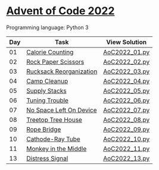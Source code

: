 # [Advent of Code 2022](https://adventofcode.com/2022/about)

Programming language: Python 3

| Day | Task                                                                | View Solution                   |
| --- | ------------------------------------------------------------------- | ------------------------------- |
| 01  | [Calorie Counting](https://adventofcode.com/2022/day/1)             | [AoC2022_01.py](/AoC2022_01.py) |
| 02  | [Rock Paper Scissors ](https://adventofcode.com/2022/day/2)         | [AoC2022_02.py](/AoC2022_02.py) |
| 03  | [Rucksack Reorganization](https://adventofcode.com/2022/day/3)      | [AoC2022_03.py](/AoC2022_03.py) |
| 04  | [Camp Cleanup](https://adventofcode.com/2022/day/4)                 | [AoC2022_04.py](/AoC2022_04.py) |
| 05  | [Supply Stacks](https://adventofcode.com/2022/day/5)                | [AoC2022_05.py](/AoC2022_05.py) |
| 06  | [Tuning Trouble](https://adventofcode.com/2022/day/6)               | [AoC2022_06.py](/AoC2022_06.py) |
| 07  | [No Space Left On Device](https://adventofcode.com/2022/day/7)      | [AoC2022_07.py](/AoC2022_07.py) |
| 08  | [Treetop Tree House](https://adventofcode.com/2022/day/8)           | [AoC2022_08.py](/AoC2022_08.py) |
| 09  | [Rope Bridge](https://adventofcode.com/2022/day/9)                  | [AoC2022_09.py](/AoC2022_09.py) |
| 10  | [Cathode-Ray Tube](https://adventofcode.com/2022/day/10)            | [AoC2022_10.py](/AoC2022_10.py) |
| 11  | [Monkey in the Middle](https://adventofcode.com/2022/day/11)        | [AoC2022_11.py](/AoC2022_11.py) |
| 13  | [Distress Signal](https://adventofcode.com/2022/day/13)             | [AoC2022_13.py](/AoC2022_13.py) |
<!---
| 12  | [?](https://adventofcode.com/2022/day/12)                                 | [AoC2022_12.py](/AoC2022_12.py) |
| 14  | [?](https://adventofcode.com/2022/day/14)                                 | [AoC2022_14.py](/AoC2022_14.py) |
| 15  | [?](https://adventofcode.com/2022/day/15)                                 | [AoC2022_15.py](/AoC2022_15.py) |
| 16  | [?](https://adventofcode.com/2022/day/16)                                 | [AoC2022_16.py](/AoC2022_16.py) |
| 17  | [?](https://adventofcode.com/2022/day/17)                                 | [AoC2022_17.py](/AoC2022_17.py) |
| 18  | [?](https://adventofcode.com/2022/day/18)                                 | [AoC2022_18.py](/AoC2022_18.py) |
| 20  | [?](https://adventofcode.com/2022/day/20)                                 | [AoC2022_20.py](/AoC2022_20.py) |
| 21  | [?](https://adventofcode.com/2022/day/21)                                 | [AoC2022_21.py](/AoC2022_21.py) |
| 22  | [?](https://adventofcode.com/2022/day/22)                                 | [AoC2022_22.py](/AoC2022_22.py) |
--->